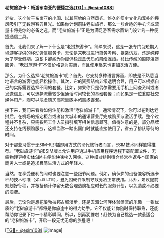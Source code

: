 **老挝旅游卡：畅游东南亚的便捷之选[[TG💪+ @esim1088](https://t.me/s/esim1088)]**

老挝，这个位于东南亚的小国，以其原始的自然风光、悠久的历史文化和淳朴的民风吸引了无数游客的目光。如果你计划前往老挝旅行，那么一张合适的手机卡或流量卡将是你的必备之选。而“老挝旅游卡”正是为满足游客需求而专门设计的一种便捷通信工具。

首先，让我们来了解一下什么是“老挝旅游卡”。简单来说，这是一张专门为短期入境游客提供的移动通信服务卡。无论是来老挝进行商务考察、探亲访友，还是纯粹为了享受假期，这张卡都能为你提供稳定且优质的网络连接。相比传统的国际漫游服务，“老挝旅游卡”不仅价格更为实惠，而且使用起来也更加灵活方便。

那么，为什么选择“老挝旅游卡”呢？首先，它支持多种语言界面，即使是不熟悉当地语言的游客也能轻松操作。其次，它的资费结构非常透明合理，用户可以根据自己的实际需要选择不同的套餐。比如，如果你只是偶尔需要用手机上网查资料或者发送信息，可以选择流量较少但通话时间较长的基础套餐；而如果是一位重度社交媒体用户，则可以考虑购买高流量版本的高级套餐。

接下来，我们来看看如何注册和激活“老挝旅游卡”。通常情况下，你可以在到达老挝后，在机场的指定柜台或者各大城市的通讯营业厅完成购买与激活手续。整个过程并不复杂，只需按照工作人员指引填写相关信息即可。值得注意的是，部分品牌还支持在线预购服务，这样当你一踏出国门时就能直接使用了，省去了排队等待的时间。

对于那些习惯于无SIM卡即插即用方式的现代旅行者而言，ESIM技术同样值得推荐。“老挝旅游卡”的ESIM版本允许用户通过手机应用程序远程下载配置文件，无需物理更换实体SIM卡便能快速接入网络。这种模式特别适合经常往返多个国家的商务人士或是追求极简生活方式的年轻人。

当然，在享受便利的同时也要注意一些细节问题。例如，确保你的设备兼容所选卡种的技术标准（如4G LTE），避免因硬件限制导致无法正常使用。此外，建议提前规划好行程，并根据预计停留天数合理选购相应时长的服务计划，以免造成不必要的浪费。

最后，无论你是想在琅勃拉邦古城漫步，还是去湄公河畔体验漂流的乐趣，一张优质的“老挝旅游卡”都将是你旅途中的得力助手。它不仅能让你随时保持联络，还能帮助你记录下每一个精彩瞬间。所以，别再犹豫啦！赶快为自己挑选一款最适合的“老挝旅游卡”，开启一段无忧无虑的旅程吧！

[[TG💪+ @esim1088](https://t.me/s/esim1088) ![Image](https://i.postimg.cc/4NQfJmqS/Snipaste-2025-05-13-00-14-12.png)]